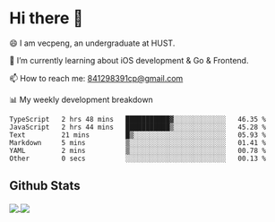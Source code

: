 
# Hi there 👋
😄 I am vecpeng, an undergraduate at HUST.

🌱 I’m currently learning about iOS development & Go & Frontend.

📫 How to reach me: 841298391cp@gmail.com

📊 My weekly development breakdown
<!--START_SECTION:waka-->

```text
TypeScript   2 hrs 48 mins   ███████████▓░░░░░░░░░░░░░   46.35 %
JavaScript   2 hrs 44 mins   ███████████▒░░░░░░░░░░░░░   45.28 %
Text         21 mins         █▒░░░░░░░░░░░░░░░░░░░░░░░   05.93 %
Markdown     5 mins          ▒░░░░░░░░░░░░░░░░░░░░░░░░   01.41 %
YAML         2 mins          ▒░░░░░░░░░░░░░░░░░░░░░░░░   00.78 %
Other        0 secs          ░░░░░░░░░░░░░░░░░░░░░░░░░   00.13 %
```

<!--END_SECTION:waka-->

## Github Stats
<a href="https://github.com/anuraghazra/github-readme-stats">
  <img align="center" src="https://github-readme-stats.vercel.app/api?username=vecpeng&count_private=true&hide=stars" />
</a>
<a href="https://github.com/anuraghazra/convoychat">
  <img align="center" src="https://github-readme-stats.vercel.app/api/top-langs/?username=vecpeng&layout=compact" />
</a>
